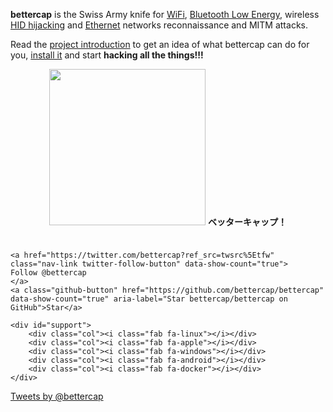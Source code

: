 **bettercap** is the Swiss Army knife for [WiFi](/modules/wifi/), [Bluetooth Low Energy](/modules/ble/), wireless [HID hijacking](/modules/hid/) and [Ethernet](/modules/ethernet) networks reconnaissance and MITM attacks.

Read the [project introduction](/intro/) to get an idea of what bettercap can do for you, [install it](/installation/) and start **hacking all the things!!!**

<p align="center">
    <img src="/logo.png" width="250px" style="margin-bottom:10px"/>
    <b>ベッターキャップ！</b>
    <br/>
    <br/>

    <a href="https://twitter.com/bettercap?ref_src=twsrc%5Etfw" class="nav-link twitter-follow-button" data-show-count="true">
    Follow @bettercap
    </a>
    <a class="github-button" href="https://github.com/bettercap/bettercap" data-show-count="true" aria-label="Star bettercap/bettercap on GitHub">Star</a>

    <div id="support">
        <div class="col"><i class="fab fa-linux"></i></div>
        <div class="col"><i class="fab fa-apple"></i></div>
        <div class="col"><i class="fab fa-windows"></i></div>
        <div class="col"><i class="fab fa-android"></i></div>
        <div class="col"><i class="fab fa-docker"></i></div>
    </div>
</p>

<a class="twitter-timeline" data-dnt="true" data-theme="light" data-link-color="#599a3e" href="https://twitter.com/bettercap">Tweets by @bettercap</a>
